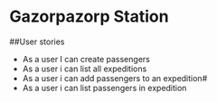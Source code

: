 # Gazorpazorp Station

##User stories

* As a user I can create passengers
* As a user i can list all expeditions
* As a user i can add passengers to an expedition#
* As a user i can list passengers in expedition
